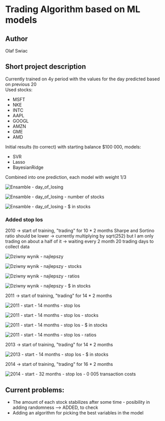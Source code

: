 # Trading Algorithm based on ML models
## Author
Olaf Swiac
## Short project description
Currently trained on 4y period with the values for the day predicted based on previous 20  
Used stocks: 
* MSFT
* NKE
* INTC
* AAPL
* GOOGL
* AMZN
* GME
* AMD



Initial results (to correct) with starting balance $100 000,
models:
* SVR
* Lasso
* BayesianRidge

Combined into one prediction, each model with weight 1/3

![Ensamble - day_of_losing](https://github.com/OlafSwiac/wne_stocks_test/assets/119978172/20c98176-2e4c-416f-9dd2-076bf92aab6c)

![Ensamble - day_of_losing - number of stocks](https://github.com/OlafSwiac/wne_stocks_test/assets/119978172/94de1d4b-917e-445c-8759-8f23ba41555e)

![Ensamble - day_of_losing - $ in stocks](https://github.com/OlafSwiac/wne_stocks_test/assets/119978172/4cb7f340-b1a7-46d2-a66b-a8ca7553e45b)

### Added stop los
2010 -> start of training, "trading" for 10 * 2 months
Sharpe and Sortino ratio should be lower -> currently multiplying by sqrt(252) but I am only trading on about a half of it -> waiting every 2 month 20 trading days to collect data

![Dziwny wynik - najlepszy](https://github.com/OlafSwiac/wne_stocks_test/assets/119978172/7d605446-6d70-41c0-a241-134296757c70)

![Dziwny wynik - najlepszy - stocks](https://github.com/OlafSwiac/wne_stocks_test/assets/119978172/b0972eee-8e60-45e1-bfc2-724325668713)

![Dziwny wynik - najlepszy - ratios](https://github.com/OlafSwiac/wne_stocks_test/assets/119978172/e0b0b240-1169-48a7-8e8e-4f5081979e6f)

![Dziwny wynik - najlepszy - $ in stocks](https://github.com/OlafSwiac/wne_stocks_test/assets/119978172/e815af1c-02b7-4050-b268-5925cf695a4d)

2011 -> start of training, "trading" for 14 * 2 months

![2011 - start - 14 months - stop los](https://github.com/OlafSwiac/wne_stocks_test/assets/119978172/4505e8cd-b35f-4af1-a993-9f416fd31139)

![2011 - start - 14 months - stop los - stocks](https://github.com/OlafSwiac/wne_stocks_test/assets/119978172/0147a7c5-17ea-42c7-b83b-c472a556b58d)

![2011 - start - 14 months - stop los - $ in stocks](https://github.com/OlafSwiac/wne_stocks_test/assets/119978172/e9da4d19-a1f1-4906-b116-19a9497cbe21)

![2011 - start - 14 months - stop los - ratios](https://github.com/OlafSwiac/wne_stocks_test/assets/119978172/b1043499-57da-4c73-83c0-1cacc634b940)

2013 -> start of training, "trading" for 14 * 2 months

![2013 - start - 14 months - stop los - $ in stocks](https://github.com/OlafSwiac/wne_stocks_test/assets/119978172/5d65d782-c85e-4efe-ae91-539c6a07a6a0)

2014 -> start of training, "trading" for 16 * 2 months

![2014 - start - 32 months - stop los - 0 005 transaction costs](https://github.com/OlafSwiac/wne_stocks_test/assets/119978172/5404406b-07f6-4f89-a3ff-c7a74daca764)


## Current problems:
* The amount of each stock stabilizes after some time - posibility in adding randomness --> ADDED, to check
* Adding an algorithm for picking the best variables in the model
